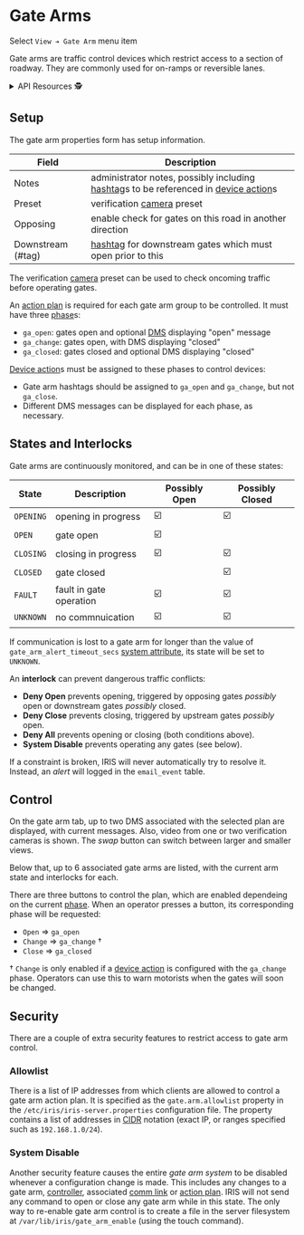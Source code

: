 # Gate Arms

Select `View ➔ Gate Arm` menu item

Gate arms are traffic control devices which restrict access to a section of
roadway.  They are commonly used for on-ramps or reversible lanes.

<details>
<summary>API Resources 🕵️ </summary>

* `iris/gate_arm_interlock` (lookup table)
* `iris/gate_arm_state` (lookup table)
* `iris/api/gate_arm` (primary)
* `iris/api/gate_arm/{name}`

| Access       | Primary                               | Secondary       |
|--------------|---------------------------------------|-----------------|
| 👁️  View      | name, location, arm\_state, interlock | geo\_loc, fault |
| 👉 Operate   |                                       | lock †          |
| 🔧 Configure | controller, notes                     | pin, preset, opposing, downstream_hashtag |

† _Write only_

</details>

## Setup

The gate arm properties form has setup information.

Field             | Description
------------------|----------------------------------------------------------------------------------------
Notes             | administrator notes, possibly including [hashtag]s to be referenced in [device action]s
Preset            | verification [camera] preset
Opposing          | enable check for gates on this road in another direction
Downstream (#tag) | [hashtag] for downstream gates which must open prior to this

The verification [camera] preset can be used to check oncoming traffic
before operating gates.

An [action plan] is required for each gate arm group to be controlled.  It
must have three [phase]s:
- `ga_open`: gates open and optional [DMS] displaying "open" message
- `ga_change`: gates open, with DMS displaying "closed"
- `ga_closed`: gates closed and optional DMS displaying "closed"

[Device action]s must be assigned to these phases to control devices:
- Gate arm hashtags should be assigned to `ga_open` and `ga_change`, but not
  `ga_close`.
- Different DMS messages can be displayed for each phase, as necessary.

## States and Interlocks

Gate arms are continuously monitored, and can be in one of these states:

State        | Description             | Possibly Open | Possibly Closed
-------------|-------------------------|---------------|----------------
`OPENING`    | opening in progress     | ☑️             | ☑️
`OPEN`       | gate open               | ☑️             |
`CLOSING`    | closing in progress     | ☑️             | ☑️
`CLOSED`     | gate closed             |               | ☑️
`FAULT`      | fault in gate operation | ☑️             | ☑️
`UNKNOWN`    | no commnuication        | ☑️             | ☑️

If communication is lost to a gate arm for longer than the value of
`gate_arm_alert_timeout_secs` [system attribute], its state will be set to
`UNKNOWN`.

An **interlock** can prevent dangerous traffic conflicts:
- **Deny Open** prevents opening, triggered by opposing gates _possibly_ open
  or downstream gates _possibly_ closed.
- **Deny Close** prevents closing, triggered by upstream gates _possibly_ open.
- **Deny All** prevents opening or closing (both conditions above).
- **System Disable** prevents operating any gates (see below).

If a constraint is broken, IRIS will never automatically try to resolve it.
Instead, an _alert_ will logged in the `email_event` table.

## Control

On the gate arm tab, up to two DMS associated with the selected plan are
displayed, with current messages.  Also, video from one or two verification
cameras is shown.  The _swap_ button can switch between larger and smaller
views.

Below that, up to 6 associated gate arms are listed, with the current arm
state and interlocks for each.

There are three buttons to control the plan, which are enabled dependeing
on the current [phase].  When an operator presses a button, its corresponding
phase will be requested:
- `Open` ⇒ `ga_open`
- `Change` ⇒ `ga_change` †
- `Close` ⇒ `ga_closed`

† `Change` is only enabled if a [device action] is configured with the
`ga_change` phase.  Operators can use this to warn motorists when the gates
will soon be changed.

## Security

There are a couple of extra security features to restrict access to gate arm
control.

### Allowlist

There is a list of IP addresses from which clients are allowed to control a
gate arm action plan.  It is specified as the `gate.arm.allowlist` property in
the `/etc/iris/iris-server.properties` configuration file.  The property
contains a list of addresses in [CIDR] notation (exact IP, or ranges specified
such as `192.168.1.0/24`).

### System Disable

Another security feature causes the entire _gate arm system_ to be disabled
whenever a configuration change is made.  This includes any changes to a gate
arm, [controller], associated [comm link] or [action plan].  IRIS will not
send any command to open or close any gate arm while in this state.  The only
way to re-enable gate arm control is to create a file in the server filesystem
at `/var/lib/iris/gate_arm_enable` (using the touch command).


[action plan]: action_plans.html
[camera]: cameras.html
[CIDR]: https://en.wikipedia.org/wiki/Classless_Inter-Domain_Routing
[comm link]: comm_links.html
[controller]: controllers.html
[device action]: action_plans.html#device-actions
[DMS]: dms.html
[hashtag]: hashtags.html
[phase]: action_plans.html#plan-phases
[system attribute]: system_attributes.html
